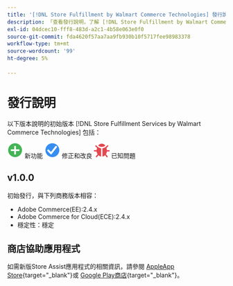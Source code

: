 ```yaml
---
title: '[!DNL Store Fulfillment by Walmart Commerce Technologies] 發行說明'
description: 「查看發行說明，了解 [!DNL Store Fulfillment by Walmart Commerce Technologies] 版本。」
exl-id: 04dcec10-fff8-483d-a2c1-4b58e063e0f0
source-git-commit: fda4620f57aa7aa9fb930b10f5717fee98983378
workflow-type: tm+mt
source-wordcount: '99'
ht-degree: 5%

---
```


# 發行說明

以下版本說明的初始版本 [!DNL Store Fulfillment Services by Walmart Commerce Technologies] 包括：

![新增](../assets/new.svg) 新功能
![修正問題](../assets/fix.svg) 修正和改良
![已知問題](../assets/bug.svg) 已知問題

<!-- ## v1.1 -->
<!--
![Fixed issue](../assets/fix.svg)-->
<!-- Simplified the [Check-in experience configuration](check-in-experience-setup.md) for the Store Assist app by adding default car make and model selections. In the previous version, merchants had to manually configure the car make and model selections.-->

## v1.0.0

初始發行，與下列商務版本相容：

* Adobe Commerce(EE):2.4.x
* Adobe Commerce for Cloud(ECE):2.4.x
* 穩定性：穩定

## 商店協助應用程式

如需新版Store Assist應用程式的相關資訊，請參閱 [AppleApp Store](https://apps.apple.com/us/app/store-assist-by-walmart/id1609281539){target=&quot;_blank&quot;}或 [Google Play商店](https://play.google.com/store/apps/details?id=com.walmart.faas.storeassist){target=&quot;_blank&quot;}。
